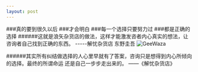 ```yaml
---
layout: post
---
```

###真的要到很久以后
###才会明白
###每一个选择只要努力过
###都是正确的选择
######这就是浪矢杂货店的做法，这样才能激发咨者内心真实的想法，让咨询者自己找到正确的东西。
                           -----解忧杂货店  东野圭吾
![GeeWaza](http://img.mp.sohu.com/upload/20170708/8758579c8e8349ceb047de19434ccd38_th.png)

######其实所有纠结做选择的人心里早就有了答案，咨询只是想得到内心所倾向的选择。最终的所谓命运 还是自己一步步走出来的。
                                               ——《解忧杂货店》
